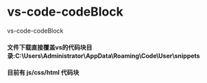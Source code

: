 # vs-code-codeBlock
vs-code-codeBlock
#### 文件下载直接覆盖vs的代码块目录:C:\Users\Administrator\AppData\Roaming\Code\User\snippets
#### 目前有 js/css/html 代码块



